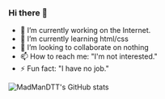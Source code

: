 ### Hi there 👋

<!--
**madmandtt/madmandtt** is a ✨ _special_ ✨ repository because its `README.md` (this file) appears on your GitHub profile.

Here are some ideas to get you started:

- 🔭 I’m currently working on ...
- 🌱 I’m currently learning ...
- 👯 I’m looking to collaborate on ...
- 🤔 I’m looking for help with ...
- 💬 Ask me about ...
- 📫 How to reach me: ...
- 😄 Pronouns: ...
- ⚡ Fun fact: ...
-->

- 🔭 I’m currently working on the Internet.
- 🌱 I’m currently learning html/css
- 👯 I’m looking to collaborate on nothing
- 📫 How to reach me: "I'm not interested."
- ⚡ Fun fact: "I have no job."

![MadManDTT's GitHub stats](https://github-readme-stats.vercel.app/api?username=madmandtt&show_icons=true&theme=tokyonight)
